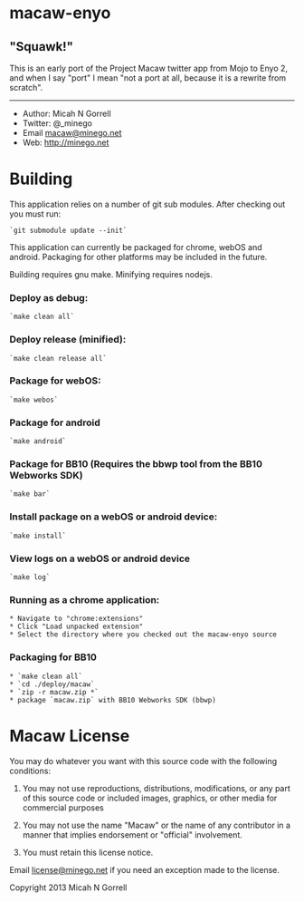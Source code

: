 macaw-enyo
================================================================================

"Squawk!"
--------------------------------------------------------------------------------


This is an early port of the Project Macaw twitter app from Mojo to Enyo 2, and
when I say "port" I mean "not a port at all, because it is a rewrite from
scratch".


--------------------------------------------------------------------------------


* Author: 	Micah N Gorrell
* Twitter:	@_minego
* Email		macaw@minego.net
* Web:		http://minego.net


Building
================================================================================

This application relies on a number of git sub modules. After checking out you
must run:

	`git submodule update --init`


This application can currently be packaged for chrome, webOS and android.
Packaging for other platforms may be included in the future.

Building requires gnu make. Minifying requires nodejs.

### Deploy as debug:
	`make clean all`

### Deploy release (minified):
	`make clean release all`

### Package for webOS:
	`make webos`

### Package for android
	`make android`

### Package for BB10 (Requires the bbwp tool from the BB10 Webworks SDK)
	`make bar`

### Install package on a webOS or android device:
	`make install`

### View logs on a webOS or android device
	`make log`

### Running as a chrome application:
	* Navigate to "chrome:extensions"
	* Click "Load unpacked extension"
	* Select the directory where you checked out the macaw-enyo source

### Packaging for BB10
	* `make clean all`
	* `cd ./deploy/macaw`
	* `zip -r macaw.zip *`
	* package `macaw.zip` with BB10 Webworks SDK (bbwp)


Macaw License
================================================================================

You may do whatever you want with this source code with the following conditions:
 1.	You may not use reproductions, distributions, modifications, or any part of
	this source code or included images, graphics, or other media for commercial
	purposes

 2.	You may not use the name "Macaw" or the name of any contributor in a manner
	that implies endorsement or "official" involvement.

 3.	You must retain this license notice.

Email license@minego.net if you need an exception made to the license.

Copyright 2013 Micah N Gorrell



